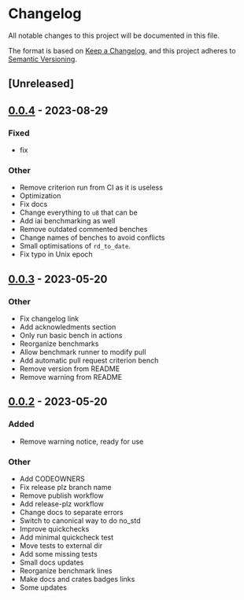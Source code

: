 # Changelog
All notable changes to this project will be documented in this file.

The format is based on [Keep a Changelog](https://keepachangelog.com/en/1.0.0/),
and this project adheres to [Semantic Versioning](https://semver.org/spec/v2.0.0.html).

## [Unreleased]

## [0.0.4](https://github.com/nakedible/datealgo-rs/compare/v0.0.3...v0.0.4) - 2023-08-29

### Fixed
- fix

### Other
- Remove criterion run from CI as it is useless
- Optimization
- Fix docs
- Change everything to `u8` that can be
- Add iai benchmarking as well
- Remove outdated commented benches
- Change names of benches to avoid conflicts
- Small optimisations of `rd_to_date`.
- Fix typo in Unix epoch

## [0.0.3](https://github.com/nakedible/datealgo-rs/compare/v0.0.2...v0.0.3) - 2023-05-20

### Other
- Fix changelog link
- Add acknowledments section
- Only run basic bench in actions
- Reorganize benchmarks
- Allow benchmark runner to modify pull
- Add automatic pull request criterion bench
- Remove version from README
- Remove warning from README

## [0.0.2](https://github.com/nakedible/datealgo-rs/compare/v0.0.1...v0.0.2) - 2023-05-20

### Added
- Remove warning notice, ready for use

### Other
- Add CODEOWNERS
- Fix release plz branch name
- Remove publish workflow
- Add release-plz workflow
- Change docs to separate errors
- Switch to canonical way to do no_std
- Improve quickchecks
- Add minimal quickcheck test
- Move tests to external dir
- Add some missing tests
- Small docs updates
- Reorganize benchmark lines
- Make docs and crates badges links
- Some updates
